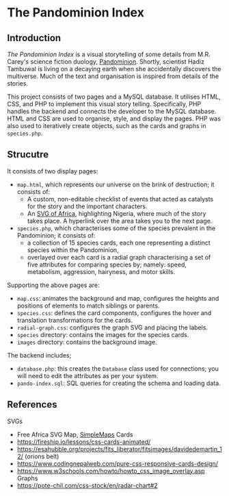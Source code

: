 # The Pandominion Index

## Introduction

_The Pandominion Index_ is a visual storytelling of some details from M.R. Carey's science fiction duology, [Pandominion](https://www.goodreads.com/series/355318-pandominion). Shortly, scientist Hadiz Tambuwal is living on a decaying earth when she accidentally discovers the multiverse. Much of the text and organisation is inspired from details of the stories.

This project consists of two pages and a MySQL database. It utilises HTML, CSS, and PHP to implement this visual story telling. Specifically, PHP handles the backend and connects the developer to the MySQL database. HTML and CSS are used to organise, style, and display the pages. PHP was also used to iteratively create objects, such as the cards and graphs in `species.php`.

## Strucutre

It consists of two display pages:
* `map.html`, which represents our universe on the brink of destruction; it consists of:
    * A custom, non-editable checklist of events that acted as catalysts for the story and the important characters.
    * An [SVG of Africa](https://simplemaps.com/resources/svg-africa), highlighting Nigeria, where much of the story takes place. A hyperlink over the area takes you to the next page.
* `species.php`, which characterises some of the species prevalent in the Pandominion; it consists of:
    * a collection of 15 species cards, each one representing a distinct species within the Pandominion,
    * overlayed over each card is a radial graph characterising a set of five attributes for comparing species by; namely: speed, metabolism, aggression, hairyness, and motor skills.

Supporting the above pages are:
* `map.css`: animates the background and map, configures the heights and positions of elements to match siblings or parents.
* `species.css`: defines the card components, configures the hover and translation transformations for the cards.
* `radial-graph.css`: configures the graph SVG and placing the labels.
* `species` directory: contains the images for the species cards.
* `images` directory: contains the background image.

The backend includes;
* `database.php`: this creates the `Database` class used for connections; you will need to edit the attributes as per your system.
* `pando-index.sql`: SQL queries for creating the schema and loading data.


## References
SVGs
- Free Africa SVG Map, [SimpleMaps](https://simplemaps.com/resources/svg-africa)
Cards
- https://fireship.io/lessons/css-cards-animated/
- https://esahubble.org/projects/fits_liberator/fitsimages/davidedemartin_12/ (orions belt)
- https://www.codingnepalweb.com/pure-css-responsive-cards-design/
- https://www.w3schools.com/howto/howto_css_image_overlay.asp
Graphs
- https://pote-chil.com/css-stock/en/radar-chart#2

